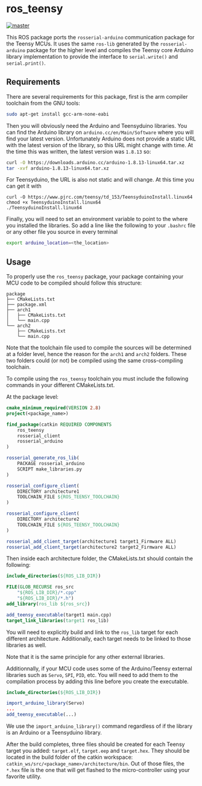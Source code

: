 # ros_teensy

[master]: https://dev.mcgillrobotics.com/buildStatus/icon?job=ros-teensy/master
[master url]: https://dev.mcgillrobotics.com/job/ros-teensy/job/master
[![master]][master url]

This ROS package ports the `rosserial-arduino` communication package for the
Teensy MCUs. It uses the same `ros-lib` generated by the `rosserial-arduino`
package for the higher level and compiles the Teensy core Arduino library
implementation to provide the interface to `serial.write()` and
`serial.print()`.

## Requirements

There are several requirements for this package, first is the arm compiler 
toolchain from the GNU tools:

```bash
sudo apt-get install gcc-arm-none-eabi
```

Then you will obviously need the Arduino and Teensyduino libraries. You can 
find the Arduino library on ``arduino.cc/en/Main/Software`` where you will 
find your latest version. Unfortunately Arduino does not provide a static URL 
with the latest version of the library, so this URL might change with 
time. At the time this was written, the latest version was `1.8.13` so:

```bash
curl -O https://downloads.arduino.cc/arduino-1.8.13-linux64.tar.xz
tar -xvf arduino-1.8.13-linux64.tar.xz
```

For Teensyduino, the URL is also not static and will change. At this time you
can get it with

```
curl -O https://www.pjrc.com/teensy/td_153/TeensyduinoInstall.linux64
chmod +x TeensyduinoInstall.linux64
./TeensyduinoInstall.linux64
```

Finally, you will need to set an environment variable to point to the where you 
installed the libraries. So add a line like the following to your `.bashrc` file
or any other file you source in every terminal

```bash
export arduino_location=<the_location>
```

## Usage

To properly use the `ros_teensy` package, your package containing your MCU code
to be compiled should follow this structure:

```
package
├── CMakeLists.txt
├── package.xml
├── arch1
│   ├── CMakeLists.txt
│   └── main.cpp
└── arch2
    ├── CMakeLists.txt
    └── main.cpp
```

Note that the toolchain file used to compile the sources will be determined at
a folder level, hence the reason for the `arch1` and `arch2` folders. These two
folders could (or not) be compiled using the same cross-compiling toolchain.

To compile using the `ros_teensy` toolchain you must include the following
commands in your different CMakeLists.txt.

At the package level:

```cmake
cmake_minimum_required(VERSION 2.8)
project(<package_name>)

find_package(catkin REQUIRED COMPONENTS
    ros_teensy
    rosserial_client
    rosserial_arduino
)

rosserial_generate_ros_lib(
    PACKAGE rosserial_arduino
    SCRIPT make_libraries.py
)

rosserial_configure_client(
    DIRECTORY architecture1
    TOOLCHAIN_FILE ${ROS_TEENSY_TOOLCHAIN}
)

rosserial_configure_client(
    DIRECTORY architecture2
    TOOLCHAIN_FILE ${ROS_TEENSY_TOOLCHAIN}
)

rosserial_add_client_target(architecture1 target1_Firmware ALL)
rosserial_add_client_target(architecture2 target2_Firmware ALL)
```

Then inside each architecture folder, the CMakeLists.txt should contain the
following:

```cmake
include_directories(${ROS_LIB_DIR})

FILE(GLOB_RECURSE ros_src
    "${ROS_LIB_DIR}/*.cpp"
    "${ROS_LIB_DIR}/*.h")
add_library(ros_lib ${ros_src})

add_teensy_executable(target1 main.cpp)
target_link_libraries(target1 ros_lib)
```

You will need to explicitly build and link to the `ros_lib` target for each
different architecture. Additionally, each target needs to be linked to those
libraries as well.

Note that it is the same principle for any other external libraries.

Additionnally, if your MCU code uses some of the Arduino/Teensy external
libraries such as `Servo`, `SPI`, `PID`, etc. You will need to add them to the
compilation process by adding this line before you create the executable.

```cmake
include_directories(${ROS_LIB_DIR})

import_arduino_library(Servo)
...
add_teensy_executable(...)
```

We use the `import_arduino_library()` command regardless of if the library is
an Arduino or a Teensyduino library.

After the build completes, three files should be created for each Teensy target 
you added: `target.elf`, `target.eep` and  `target.hex`. They should be
located in the build folder of the catkin workspace:
`catkin_ws/src/<package_name>/architecture/bin`. Out of those files, the `*.hex`
file is the one that will get flashed to the micro-controller using your
favorite utility.

